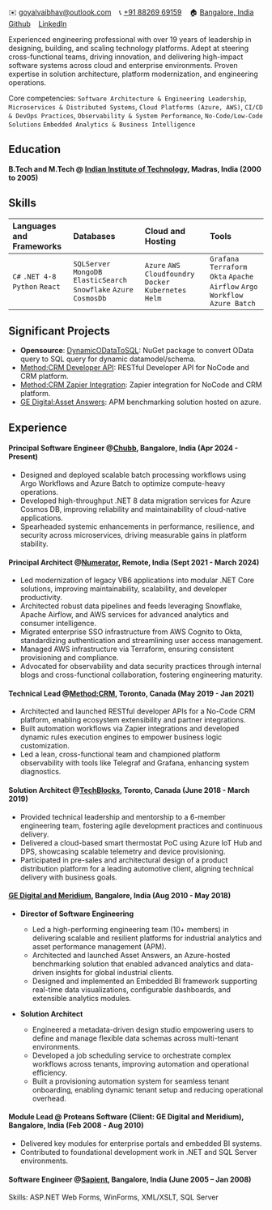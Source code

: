 ✉️ <a href="mailto:goyalvaibhav@outlook.com" target="_blank">goyalvaibhav@outlook.com</a> &nbsp;&nbsp; 📞 <a href="tel:+918826969159" target="_blank">+91 88269 69159</a> &nbsp;&nbsp; 🏠 <a href="https://goo.gl/maps/iaamjgcBvFhMauYG6" target="_blank">Bangalore, India</a> &nbsp;&nbsp; <a href="https://github.com/vaibhav-goyal" target="_blank">Github</a> &nbsp;&nbsp; <a href="https://www.linkedin.com/in/vaibhav-goyal-2265b613/" target="_blank">LinkedIn</a>

Experienced engineering professional with over 19 years of leadership in designing, building, and scaling technology platforms. Adept at steering cross-functional teams, driving innovation, and delivering high-impact software systems across cloud and enterprise environments. Proven expertise in solution architecture, platform modernization, and engineering operations.

Core competencies: `Software Architecture & Engineering Leadership`, `Microservices & Distributed Systems`, `Cloud Platforms (Azure, AWS)`, `CI/CD & DevOps Practices`, `Observability & System Performance`, `No-Code/Low-Code Solutions` `Embedded Analytics & Business Intelligence`

## Education
**B.Tech and M.Tech @ <a href="https://www.iitm.ac.in/" target="_blank">Indian Institute of Technology</a>, Madras, India (2000 to 2005)**

## Skills

| Languages and Frameworks | Databases | Cloud and Hosting | Tools |
|:---|:---|:---|:---|
|`C#` `.NET 4-8` `Python` `React` | `SQLServer` `MongoDB` `ElasticSearch` `Snowflake` `Azure CosmosDb` | `Azure` `AWS` `Cloudfoundry` `Docker` `Kubernetes` `Helm` | `Grafana` `Terraform` `Okta` `Apache Airflow` `Argo Workflow` `Azure Batch`|

## Significant Projects
- **Opensource**: <a href="https://github.com/DynamicODataToSQL/DynamicODataToSQL" target="_blank">DynamicODataToSQL</a>: NuGet package to convert OData query to SQL query for dynamic datamodel/schema.
- <a href="https://developer.method.me/" target="_blank">Method:CRM Developer API</a>: RESTful Developer API for NoCode and CRM platform.
- <a href="https://zapier.com/apps/method-crm/integrations" target="_blank">Method:CRM Zapier Integration</a>: Zapier integration for NoCode and CRM platform.
- <a href="https://www.ge.com/digital/blog/asset-answers" target="_blank">GE Digital:Asset Answers</a>: APM benchmarking solution hosted on azure. 

## Experience

#### Principal Software Engineer @<a href="https://www.chubb.com/" target="_blank">Chubb</a>, Bangalore, India (Apr 2024 - Present)
- Designed and deployed scalable batch processing workflows using Argo Workflows and Azure Batch to optimize compute-heavy operations.
- Developed high-throughput .NET 8 data migration services for Azure Cosmos DB, improving reliability and maintainability of cloud-native applications.
- Spearheaded systemic enhancements in performance, resilience, and security across microservices, driving measurable gains in platform stability.
  
#### Principal Architect @<a href="https://www.numerator.com/" target="_blank">Numerator</a>, Remote, India (Sept 2021 - March 2024)
- Led modernization of legacy VB6 applications into modular .NET Core solutions, improving maintainability, scalability, and developer productivity.
- Architected robust data pipelines and feeds leveraging Snowflake, Apache Airflow, and AWS services for advanced analytics and consumer intelligence.
- Migrated enterprise SSO infrastructure from AWS Cognito to Okta, standardizing authentication and streamlining user access management.
- Managed AWS infrastructure via Terraform, ensuring consistent provisioning and compliance.
- Advocated for observability and data security practices through internal blogs and cross-functional collaboration, fostering engineering maturity.

#### Technical Lead @<a href="https://www.method.me/" target="_blank">Method:CRM</a>, Toronto, Canada (May 2019 - Jan 2021)
- Architected and launched RESTful developer APIs for a No-Code CRM platform, enabling ecosystem extensibility and partner integrations.
- Built automation workflows via Zapier integrations and developed dynamic rules execution engines to empower business logic customization.
- Led a lean, cross-functional team and championed platform observability with tools like Telegraf and Grafana, enhancing system diagnostics.

#### Solution Architect @<a href="https://tblocks.com/" target="_blank">TechBlocks</a>, Toronto, Canada (June 2018 - March 2019)
- Provided technical leadership and mentorship to a 6-member engineering team, fostering agile development practices and continuous delivery.
- Delivered a cloud-based smart thermostat PoC using Azure IoT Hub and DPS, showcasing scalable telemetry and device provisioning.
- Participated in pre-sales and architectural design of a product distribution platform for a leading automotive client, aligning technical delivery with business goals.

#### <a href="https://www.ge.com/digital/applications/asset-performance-management" target="_blank">GE Digital and Meridium</a>, Bangalore, India (Aug 2010 - May 2018)
- **Director of Software Engineering** 
  - Led a high-performing engineering team (10+ members) in delivering scalable and resilient platforms for industrial analytics and asset performance management (APM).
  - Architected and launched Asset Answers, an Azure-hosted benchmarking solution that enabled advanced analytics and data-driven insights for global industrial clients.
  - Designed and implemented an Embedded BI framework supporting real-time data visualizations, configurable dashboards, and extensible analytics modules.

- **Solution Architect**
  - Engineered a metadata-driven design studio empowering users to define and manage flexible data schemas across multi-tenant environments.
  - Developed a job scheduling service to orchestrate complex workflows across tenants, improving automation and operational efficiency.
  - Built a provisioning automation system for seamless tenant onboarding, enabling dynamic tenant setup and reducing operational overhead.

#### Module Lead @ Proteans Software (Client: GE Digital and Meridium), Bangalore, India (Feb 2008 - Aug 2010)
- Delivered key modules for enterprise portals and embedded BI systems.
- Contributed to foundational development work in .NET and SQL Server environments.

#### Software Engineer @<a href="https://www.publicissapient.com/" target="_blank">Sapient</a>, Bangalore, India (June 2005 – Jan 2008)
Skills: ASP.NET Web Forms, WinForms, XML/XSLT, SQL Server
